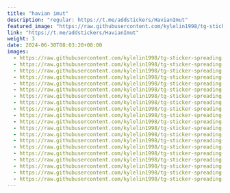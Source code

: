```yaml
---
title: "havian imut"
description: "regular: https://t.me/addstickers/HavianImut"
featured_image: "https://raw.githubusercontent.com/kylelin1998/tg-sticker-spreading-worldwide-images/main/img/cb5da7d4-ab87-45c3-9add-a8d54d3bc18a.jpg"
link: "https://t.me/addstickers/HavianImut"
weight: 3
date: 2024-06-30T08:03:20+08:00
images:
  - https://raw.githubusercontent.com/kylelin1998/tg-sticker-spreading-worldwide-images/main/img/cb5da7d4-ab87-45c3-9add-a8d54d3bc18a.jpg
  - https://raw.githubusercontent.com/kylelin1998/tg-sticker-spreading-worldwide-images/main/img/ae5cf824-289f-471d-80bf-55c704b55d2e.jpg
  - https://raw.githubusercontent.com/kylelin1998/tg-sticker-spreading-worldwide-images/main/img/fb68bd88-272d-46a6-910e-e9df6618fca2.jpg
  - https://raw.githubusercontent.com/kylelin1998/tg-sticker-spreading-worldwide-images/main/img/6051c3ec-436f-453b-9a96-3dce2a80b46b.jpg
  - https://raw.githubusercontent.com/kylelin1998/tg-sticker-spreading-worldwide-images/main/img/b0c74e75-ce81-4320-b0a6-2d903732ddbf.jpg
  - https://raw.githubusercontent.com/kylelin1998/tg-sticker-spreading-worldwide-images/main/img/a40cf9ed-596f-4bc9-91f7-ad0661f4894f.jpg
  - https://raw.githubusercontent.com/kylelin1998/tg-sticker-spreading-worldwide-images/main/img/5e02ca5d-2022-4621-a5a0-489e8f9501f7.jpg
  - https://raw.githubusercontent.com/kylelin1998/tg-sticker-spreading-worldwide-images/main/img/b7d650a0-93c2-4421-b379-dda509ab962b.jpg
  - https://raw.githubusercontent.com/kylelin1998/tg-sticker-spreading-worldwide-images/main/img/40ae24e4-de09-4df6-9a42-38a71fd850aa.jpg
  - https://raw.githubusercontent.com/kylelin1998/tg-sticker-spreading-worldwide-images/main/img/e83fbb8b-0cd1-4ce1-b257-f032a43f79b0.jpg
  - https://raw.githubusercontent.com/kylelin1998/tg-sticker-spreading-worldwide-images/main/img/79b6e979-4de7-483f-a8a6-fdbda0f79838.jpg
  - https://raw.githubusercontent.com/kylelin1998/tg-sticker-spreading-worldwide-images/main/img/b6e2802c-2d8e-4407-acc1-b12a7eb6311f.jpg
  - https://raw.githubusercontent.com/kylelin1998/tg-sticker-spreading-worldwide-images/main/img/d5afab04-0338-4722-a0f9-4fe1edb69ee9.jpg
  - https://raw.githubusercontent.com/kylelin1998/tg-sticker-spreading-worldwide-images/main/img/103ab653-3940-4f5b-a27a-13a1a5f6807c.jpg
  - https://raw.githubusercontent.com/kylelin1998/tg-sticker-spreading-worldwide-images/main/img/ba9b9aee-8418-4daa-8925-02dfdc110001.jpg
  - https://raw.githubusercontent.com/kylelin1998/tg-sticker-spreading-worldwide-images/main/img/e558b3e0-ff17-4422-87d5-23773e821f08.jpg
  - https://raw.githubusercontent.com/kylelin1998/tg-sticker-spreading-worldwide-images/main/img/d06058d6-b0c3-4681-8198-59f1d64c35fe.jpg
  - https://raw.githubusercontent.com/kylelin1998/tg-sticker-spreading-worldwide-images/main/img/6c0c9471-2230-4715-8020-877325139920.jpg
  - https://raw.githubusercontent.com/kylelin1998/tg-sticker-spreading-worldwide-images/main/img/8a5ca9c3-9cb1-4641-b10b-f0dcc64b1e40.jpg
  - https://raw.githubusercontent.com/kylelin1998/tg-sticker-spreading-worldwide-images/main/img/f1d0d6cc-3503-4889-b80e-a90ccf781842.jpg
---
```

